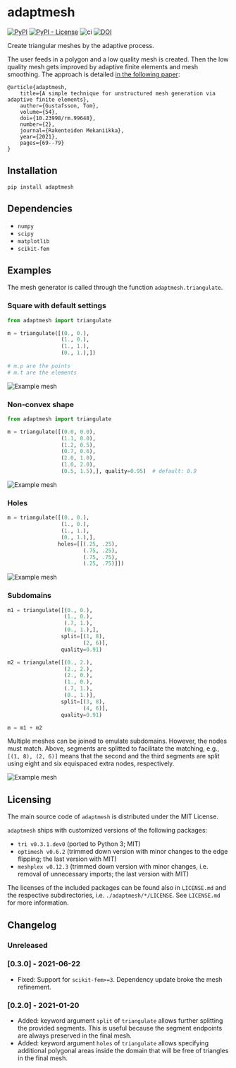 # adaptmesh

[![PyPI](https://img.shields.io/pypi/v/adaptmesh)](https://pypi.org/project/adaptmesh/)
[![PyPI - License](https://img.shields.io/pypi/l/adaptmesh)](https://opensource.org/licenses/MIT)
![ci](https://github.com/kinnala/adaptmesh/workflows/ci/badge.svg)
[![DOI](https://zenodo.org/badge/DOI/10.5281/zenodo.4172331.svg)](https://doi.org/10.5281/zenodo.4172331)

Create triangular meshes by the adaptive process.

The user feeds in a polygon and a low quality mesh is created.  Then the low
quality mesh gets improved by adaptive finite elements and mesh smoothing.  The
approach is detailed [in the following paper](https://rakenteidenmekaniikka.journal.fi/article/view/99648):
```
@article{adaptmesh,
    title={A simple technique for unstructured mesh generation via adaptive finite elements},
    author={Gustafsson, Tom},
    volume={54},
    doi={10.23998/rm.99648},
    number={2},
    journal={Rakenteiden Mekaniikka},
    year={2021},
    pages={69--79}
}
```

## Installation

```
pip install adaptmesh
```

## Dependencies

- `numpy`
- `scipy`
- `matplotlib`
- `scikit-fem`

## Examples

The mesh generator is called through the function `adaptmesh.triangulate`.

### Square with default settings

```python
from adaptmesh import triangulate

m = triangulate([(0., 0.),
                 (1., 0.),
                 (1., 1.),
                 (0., 1.),])
                 
# m.p are the points
# m.t are the elements
```

![Example mesh](./svgs/ex1.svg)

### Non-convex shape

```python
from adaptmesh import triangulate

m = triangulate([(0.0, 0.0),
                 (1.1, 0.0),
                 (1.2, 0.5),
                 (0.7, 0.6),
                 (2.0, 1.0),
                 (1.0, 2.0),
                 (0.5, 1.5),], quality=0.95)  # default: 0.9
```

![Example mesh](./svgs/ex2.svg)

### Holes

```python
m = triangulate([(0., 0.),
                 (1., 0.),
                 (1., 1.),
                 (0., 1.),],
                holes=[[(.25, .25),
                        (.75, .25),
                        (.75, .75),
                        (.25, .75)]])
```

![Example mesh](./svgs/ex3.svg)

### Subdomains

```python
m1 = triangulate([(0., 0.),
                  (1., 0.),
                  (.7, 1.),
                  (0., 1.),],
                 split=[(1, 8),
                        (2, 6)],
                 quality=0.91)

m2 = triangulate([(0., 2.),
                  (2., 2.),
                  (2., 0.),
                  (1., 0.),
                  (.7, 1.),
                  (0., 1.)],
                 split=[(3, 8),
                        (4, 6)],
                 quality=0.91)

m = m1 + m2
```
Multiple meshes can be joined to emulate subdomains.  However, the nodes
must match.  Above, segments are splitted to facilitate the matching, e.g.,
`[(1, 8), (2, 6)]` means that the second and the third segments are split
using eight and six equispaced extra nodes, respectively.

![Example mesh](./svgs/ex4.svg)

## Licensing

The main source code of `adaptmesh` is distributed under the MIT License.

`adaptmesh` ships with customized versions of the following packages:

- `tri v0.3.1.dev0` (ported to Python 3; MIT)
- `optimesh v0.6.2` (trimmed down version with minor changes to the edge
  flipping; the last version with MIT)
- `meshplex v0.12.3` (trimmed down version with minor changes, i.e. removal of
  unnecessary imports; the last version with MIT)

The licenses of the included packages can be found also in `LICENSE.md` and the
respective subdirectories, i.e. `./adaptmesh/*/LICENSE`. See `LICENSE.md` for
more information.

## Changelog

### Unreleased

### [0.3.0] - 2021-06-22

- Fixed: Support for `scikit-fem>=3`. Dependency update broke the mesh refinement.

### [0.2.0] - 2021-01-20

- Added: keyword argument `split` of `triangulate` allows further splitting
  the provided segments.  This is useful because the segment endpoints are
  always preserved in the final mesh.
- Added: keyword argument `holes` of `triangulate` allows specifying additional
  polygonal areas inside the domain that will be free of triangles in the final
  mesh.
